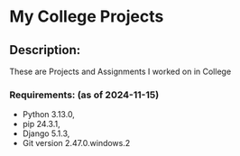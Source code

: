 # My College Projects

## Description:
These are Projects and Assignments I worked on in College

### Requirements: (as of 2024-11-15)
- Python 3.13.0,
- pip 24.3.1,
- Django 5.1.3,
- Git version 2.47.0.windows.2
